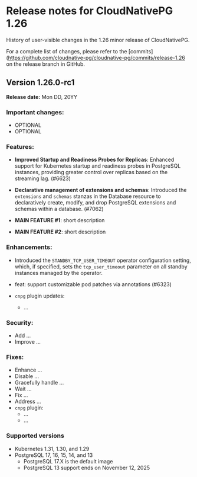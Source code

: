 # Release notes for CloudNativePG 1.26

History of user-visible changes in the 1.26 minor release of CloudNativePG.

For a complete list of changes, please refer to the
[commits](https://github.com/cloudnative-pg/cloudnative-pg/commits/release-1.26
on the release branch in GitHub.

## Version 1.26.0-rc1

**Release date:** Mon DD, 20YY

### Important changes:

- OPTIONAL
- OPTIONAL

### Features:

- **Improved Startup and Readiness Probes for Replicas**: Enhanced support for
  Kubernetes startup and readiness probes in PostgreSQL instances, providing
  greater control over replicas based on the streaming lag. (#6623)

- **Declarative management of extensions and schemas**: Introduced the
  `extensions` and `schemas` stanzas in the Database resource to declaratively
  create, modify, and drop PostgreSQL extensions and schemas within a database. (#7062)

- **MAIN FEATURE #1**: short description
- **MAIN FEATURE #2**: short description

### Enhancements:

- Introduced the `STANDBY_TCP_USER_TIMEOUT` operator configuration setting,
  which, if specified, sets the `tcp_user_timeout` parameter on all standby
  instances managed by the operator.

- feat: support customizable pod patches via annotations (#6323)

- `cnpg` plugin updates:
    - ...

### Security:

- Add ...
- Improve ...

### Fixes:

- Enhance ...
- Disable ...
- Gracefully handle ...
- Wait ...
- Fix ...
- Address ...
- `cnpg` plugin:
    - ...
    - ...

### Supported versions

- Kubernetes 1.31, 1.30, and 1.29
- PostgreSQL 17, 16, 15, 14, and 13
    - PostgreSQL 17.X is the default image
    - PostgreSQL 13 support ends on November 12, 2025
